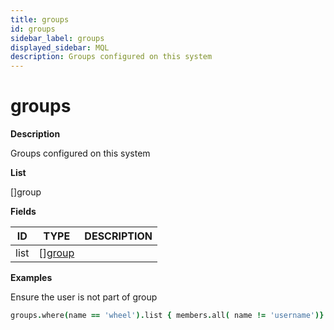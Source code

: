 ```yaml
---
title: groups
id: groups
sidebar_label: groups
displayed_sidebar: MQL
description: Groups configured on this system
---
```


# groups

**Description**

Groups configured on this system

**List**

[]group

**Fields**

| ID   | TYPE                        | DESCRIPTION |
| ---- | --------------------------- | ----------- |
| list | &#91;&#93;[group](group.md) |             |

**Examples**

Ensure the user is not part of group

```coffeescript
groups.where(name == 'wheel').list { members.all( name != 'username')}
```
